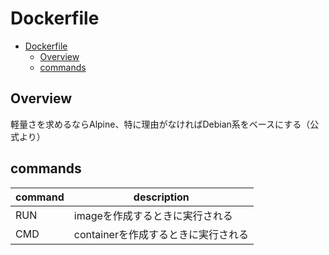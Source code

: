 # Dockerfile

- [Dockerfile](#dockerfile)
  - [Overview](#overview)
  - [commands](#commands)

## Overview

軽量さを求めるならAlpine、特に理由がなければDebian系をベースにする（公式より）

## commands

| command | description                         |
| ------- | ----------------------------------- |
| RUN     | imageを作成するときに実行される     |
| CMD     | containerを作成するときに実行される |
